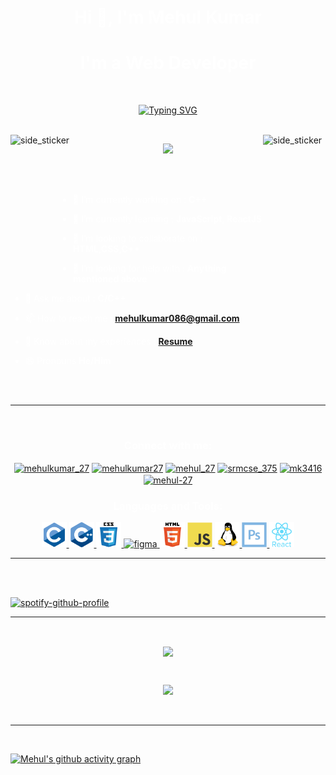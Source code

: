 <h1 align="center" span style="color:white">Hi 👋, I'm Mehul Kumar</h1>
<h1 align="center" span style="color:white">I'm a Web Developer</h1>
<br>
<p align="center">
<a href="https://git.io/typing-svg"><img src="https://readme-typing-svg.herokuapp.com?font=Play&size=25&duration=4000&pause=1000&color=29F75E&background=0702FF00&center=true&width=435&lines=Welcome+To+My+Github+Profile+" alt="Typing SVG" /></a></p>
<br>
<img align="right"  width=100px height=250px alt="side_sticker" src="https://media.giphy.com/media/TEnXkcsHrP4YedChhA/giphy.gif" />
<img align="left"  width=100px height=250px alt="side_sticker" src="https://media.giphy.com/media/TEnXkcsHrP4YedChhA/giphy.gif" />

<p align="center" ><img 
 src="https://media.giphy.com/media/SWoSkN6DxTszqIKEqv/giphy.gif" width="40%"></p>
 <br>
 <br>
 <span style="color:white">

- 🔭 I’m currently working on : **C++**

- 🌱 I’m currently learning : **JavaScript, ReactJS**

- 👯 I’m looking to collaborate on : **HTML,CSS,C++**

- 🤝 I’m looking for help with : **Anything mentioned above**

- 💬 Ask me about : **C/C++**

- 📫 How to reach me : **mehulkumar086@gmail.com**

- 📄 Know about my experiences : <a href="https://drive.google.com/file/d/13HAuz4yvAEHtImMedIfUYRWunaVNsAFr/view?usp=sharing">**Resume**</a>

- 😄 Pronouns **He/Him**
<br>
<br>
<hr>
<br>
<p align="center">
<h3 align="center">Connect with me:</h3>
<p align="center">
<a href="https://twitter.com/mehulkumar_27" target="blank"><img align="center" src="https://raw.githubusercontent.com/rahuldkjain/github-profile-readme-generator/master/src/images/icons/Social/twitter.svg" alt="mehulkumar_27" height="30" width="40" /></a>
<a href="https://linkedin.com/in/mehulkumar27" target="blank"><img align="center" src="https://raw.githubusercontent.com/rahuldkjain/github-profile-readme-generator/master/src/images/icons/Social/linked-in-alt.svg" alt="mehulkumar27" height="30" width="40" /></a>
<a href="https://instagram.com/mehul_27" target="blank"><img align="center" src="https://raw.githubusercontent.com/rahuldkjain/github-profile-readme-generator/master/src/images/icons/Social/instagram.svg" alt="mehul_27" height="30" width="40" /></a>
<a href="https://www.codechef.com/users/srmcse_375" target="blank"><img align="center" src="https://cdn.jsdelivr.net/npm/simple-icons@3.1.0/icons/codechef.svg" alt="srmcse_375" height="30" width="40" /></a>
<a href="https://www.hackerrank.com/mk3416" target="blank"><img align="center" src="https://raw.githubusercontent.com/rahuldkjain/github-profile-readme-generator/master/src/images/icons/Social/hackerrank.svg" alt="mk3416" height="30" width="40" /></a>
<a href="https://www.leetcode.com/mehul-27" target="blank"><img align="center" src="https://raw.githubusercontent.com/rahuldkjain/github-profile-readme-generator/master/src/images/icons/Social/leet-code.svg" alt="mehul-27" height="30" width="40" /></a>
</p>

<h3 align="center">Languages and Tools:</h3>
<p align="center"> <a href="https://www.cprogramming.com/" target="_blank" rel="noreferrer"> <img src="https://raw.githubusercontent.com/devicons/devicon/master/icons/c/c-original.svg" alt="c" width="40" height="40"/> </a> <a href="https://www.w3schools.com/cpp/" target="_blank" rel="noreferrer"> <img src="https://raw.githubusercontent.com/devicons/devicon/master/icons/cplusplus/cplusplus-original.svg" alt="cplusplus" width="40" height="40"/> </a> <a href="https://www.w3schools.com/css/" target="_blank" rel="noreferrer"> <img src="https://raw.githubusercontent.com/devicons/devicon/master/icons/css3/css3-original-wordmark.svg" alt="css3" width="40" height="40"/> </a> <a href="https://www.figma.com/" target="_blank" rel="noreferrer"> <img src="https://www.vectorlogo.zone/logos/figma/figma-icon.svg" alt="figma" width="40" height="40"/> </a> <a href="https://www.w3.org/html/" target="_blank" rel="noreferrer"> <img src="https://raw.githubusercontent.com/devicons/devicon/master/icons/html5/html5-original-wordmark.svg" alt="html5" width="40" height="40"/> </a> <a href="https://developer.mozilla.org/en-US/docs/Web/JavaScript" target="_blank" rel="noreferrer"> <img src="https://raw.githubusercontent.com/devicons/devicon/master/icons/javascript/javascript-original.svg" alt="javascript" width="40" height="40"/> </a> <a href="https://www.linux.org/" target="_blank" rel="noreferrer"> <img src="https://raw.githubusercontent.com/devicons/devicon/master/icons/linux/linux-original.svg" alt="linux" width="40" height="40"/> </a> <a href="https://www.photoshop.com/en" target="_blank" rel="noreferrer"> <img src="https://raw.githubusercontent.com/devicons/devicon/master/icons/photoshop/photoshop-line.svg" alt="photoshop" width="40" height="40"/> </a> <a href="https://reactjs.org/" target="_blank" rel="noreferrer"> <img src="https://raw.githubusercontent.com/devicons/devicon/master/icons/react/react-original-wordmark.svg" alt="react" width="40" height="40"/> </a> </p>
</p>
<hr>
<br>
<br>

[![spotify-github-profile](https://spotify-github-profile.vercel.app/api/view?uid=317ltgw3bjta3dijarywwy6jemzy&cover_image=true&theme=novatorem&bar_color=33f1ff&bar_color_cover=false)](https://github.com/kittinan/spotify-github-profile)
<hr>
<br>
<p align="center">
<img align="center" height="200px" src="https://github-readme-stats.vercel.app/api?username=Mehul2711&show_icons=true&theme=chartreuse-dark"/></a></p>
<br>
<p align="center">
  <img height="200px" src="https://github-readme-stats-eight-theta.vercel.app/api/top-langs/?username=Mehul2711&layout=compact&langs_count=8&theme=chartreuse-dark"/></p>
<br>
<hr>
<br>
<p align="center">

[![Mehul's github activity graph](https://activity-graph.herokuapp.com/graph?username=Mehul2711&theme=chartreuse-dark)](https://github.com/Mehul2711/github-readme-activity-graph)

</p>
